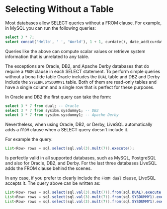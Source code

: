 # Selecting Without a Table

Most databases allow SELECT queries without a FROM clause. For example, in MySQL you can run the
following queries:

```sql
select 3 * 7;
select concat('Hello', ' ', 'World'), 1 + 1, curdate(), date_add(curdate(), interval 1 day) as tomorrow;
```

Queries like the above can compute scalar values or retrieve system information that is unrelated
to any table.

The exceptions are Oracle, DB2, and Apache Derby databases that do require a `FROM` clause in each SELECT statement. 
To perform simple queries without a bona fide table Oracle includes the `DUAL` table and DB2 and Derby 
include the `SYSIBM.SYSDUMMY1` table. Both of them are read-only tables and have a single column and a single row that
is perfect for these purposes.

In Oracle and DB2 the first query can take the form:

```sql
select 3 * 7 from dual; -- Oracle
select 3 * 7 from sysibm.sysdummy1; -- DB2
select 3 * 7 from sysibm.sysdummy1; -- Apache Derby
```

Nevertheless, when using Oracle, DB2, or Derby, LiveSQL automatically adds a `FROM` clause when a SELECT query doesn't include it.

For example the query:

```java
List<Row> rows = sql.select(sql.val(3).mult(7)).execute();
```

Is perfectly valid in all supported databases, such as MySQL, PostgreSQL and also for Oracle, DB2, and Derby. For the last 
three databases LiveSQL adds the FROM clause behind the scenes.

In any case, if you prefer to clearly include the `FROM dual` clause, LiveSQL accepts it. The query above can be written as:

```java
List<Row> rows = sql.select(sql.val(3).mult(7)).from(sql.DUAL).execute(); // Oracle
List<Row> rows = sql.select(sql.val(3).mult(7)).from(sql.SYSDUMMY1).execute(); // DB2
List<Row> rows = sql.select(sql.val(3).mult(7)).from(sql.SYSDUMMY1).execute(); // Apache Derby
```

